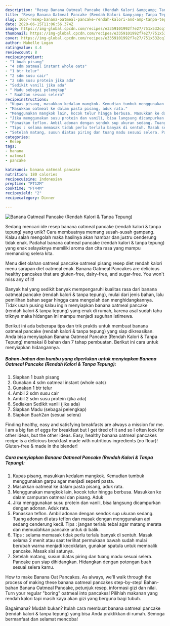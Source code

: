 ```yaml
---
description: "Resep Banana Oatmeal Pancake (Rendah Kalori &amp;amp; Tanpa Tepung) Anti Gagal"
title: "Resep Banana Oatmeal Pancake (Rendah Kalori &amp;amp; Tanpa Tepung) Anti Gagal"
slug: 1667-resep-banana-oatmeal-pancake-rendah-kalori-and-amp-tanpa-tepung-anti-gagal
date: 2020-06-15T11:06:56.374Z
image: https://img-global.cpcdn.com/recipes/e3359101992f7e27/751x532cq70/banana-oatmeal-pancake-rendah-kalori-tanpa-tepung-foto-resep-utama.jpg
thumbnail: https://img-global.cpcdn.com/recipes/e3359101992f7e27/751x532cq70/banana-oatmeal-pancake-rendah-kalori-tanpa-tepung-foto-resep-utama.jpg
cover: https://img-global.cpcdn.com/recipes/e3359101992f7e27/751x532cq70/banana-oatmeal-pancake-rendah-kalori-tanpa-tepung-foto-resep-utama.jpg
author: Mabelle Logan
ratingvalue: 4.4
reviewcount: 8
recipeingredient:
- "1 buah pisang"
- "4 sdm oatmeal instant whole oats"
- "1 btr telur"
- "2 sdm susu cair"
- "2 sdm susu protein jika ada"
- "Sedikit vanili jika ada"
- " Madu sebagai pelengkap"
- " Buah2an sesuai selera"
recipeinstructions:
- "Kupas pisang, masukkan kedalam mangkok. Kemudian tumbuk menggunakan garpu agar menjadi seperti pasta."
- "Masukkan oatmeal ke dalam pasta pisang, aduk rata."
- "Menggunakan mangkok lain, kocok telur hingga berbusa. Masukkan ke dalam campuran oatmeal dan pisang. Aduk"
- "Jika menggunakan susu protein dan vanili, bisa langsung dicampurkan dengan adonan. Aduk rata."
- "Panaskan teflon. Ambil adonan dengan sendok sup ukuran sedang. Tuang adonan di atas teflon dan masak dengan menggunakan api sedang cenderung kecil. Tips : jangan terlalu tebal agar matang merata dan memudahkan pancake untuk di balik."
- "Tips : selama memasak tidak perlu terlalu banyak di sentuh. Masak selama 2 menit atau saat terlihat permukaan bawah sudah mulai berubah warna menjadi kecoklatan, gunakan spatula untuk membalik pancake. Masak sisi satunya."
- "Setelah matang, susun diatas piring dan tuang madu sesuai selera. Pancake pun siap dihidangkan. Hidangkan dengan potongan buah sesuai selera kamu."
categories:
- Resep
tags:
- banana
- oatmeal
- pancake

katakunci: banana oatmeal pancake 
nutrition: 180 calories
recipecuisine: Indonesian
preptime: "PT12M"
cooktime: "PT44M"
recipeyield: "2"
recipecategory: Dinner

---
```



![Banana Oatmeal Pancake (Rendah Kalori &amp; Tanpa Tepung)](https://img-global.cpcdn.com/recipes/e3359101992f7e27/751x532cq70/banana-oatmeal-pancake-rendah-kalori-tanpa-tepung-foto-resep-utama.jpg)

Sedang mencari ide resep banana oatmeal pancake (rendah kalori &amp; tanpa tepung) yang unik? Cara membuatnya memang susah-susah gampang. Kalau salah mengolah maka hasilnya akan hambar dan justru cenderung tidak enak. Padahal banana oatmeal pancake (rendah kalori &amp; tanpa tepung) yang enak selayaknya memiliki aroma dan cita rasa yang mampu memancing selera kita.

Menu diet olahan oatmeal pancake oatmeal pisang resep diet rendah kalori menu sarapan diet oatmeal enak. Banana Oatmeal Pancakes are delicious healthy pancakes that are gluten-free, dairy-free, and sugar-free. You won&#39;t miss any of it!

Banyak hal yang sedikit banyak mempengaruhi kualitas rasa dari banana oatmeal pancake (rendah kalori &amp; tanpa tepung), mulai dari jenis bahan, lalu pemilihan bahan segar hingga cara mengolah dan menghidangkannya. Tidak usah pusing kalau ingin menyiapkan banana oatmeal pancake (rendah kalori &amp; tanpa tepung) yang enak di rumah, karena asal sudah tahu triknya maka hidangan ini mampu menjadi suguhan istimewa.


Berikut ini ada beberapa tips dan trik praktis untuk membuat banana oatmeal pancake (rendah kalori &amp; tanpa tepung) yang siap dikreasikan. Anda bisa menyiapkan Banana Oatmeal Pancake (Rendah Kalori &amp; Tanpa Tepung) memakai 8 bahan dan 7 tahap pembuatan. Berikut ini cara untuk menyiapkan hidangannya.

<!--inarticleads1-->

##### Bahan-bahan dan bumbu yang diperlukan untuk menyiapkan Banana Oatmeal Pancake (Rendah Kalori &amp; Tanpa Tepung):

1. Siapkan 1 buah pisang
1. Gunakan 4 sdm oatmeal instant (whole oats)
1. Gunakan 1 btr telur
1. Ambil 2 sdm susu cair
1. Ambil 2 sdm susu protein (jika ada)
1. Sediakan Sedikit vanili (jika ada)
1. Siapkan  Madu (sebagai pelengkap)
1. Siapkan  Buah2an (sesuai selera)


Finding healthy, easy and satisfying breakfasts are always a mission for me. I am a big fan of eggs for breakfast but I get tired of it and so I often look for other ideas, but the other ideas. Easy, healthy banana oatmeal pancakes recipe is a delicious breakfast made with nutritious ingredients (no flour)! Gluten-free &amp; made in the blender! 

<!--inarticleads2-->

##### Cara menyiapkan Banana Oatmeal Pancake (Rendah Kalori &amp; Tanpa Tepung):

1. Kupas pisang, masukkan kedalam mangkok. Kemudian tumbuk menggunakan garpu agar menjadi seperti pasta.
1. Masukkan oatmeal ke dalam pasta pisang, aduk rata.
1. Menggunakan mangkok lain, kocok telur hingga berbusa. Masukkan ke dalam campuran oatmeal dan pisang. Aduk
1. Jika menggunakan susu protein dan vanili, bisa langsung dicampurkan dengan adonan. Aduk rata.
1. Panaskan teflon. Ambil adonan dengan sendok sup ukuran sedang. Tuang adonan di atas teflon dan masak dengan menggunakan api sedang cenderung kecil. Tips : jangan terlalu tebal agar matang merata dan memudahkan pancake untuk di balik.
1. Tips : selama memasak tidak perlu terlalu banyak di sentuh. Masak selama 2 menit atau saat terlihat permukaan bawah sudah mulai berubah warna menjadi kecoklatan, gunakan spatula untuk membalik pancake. Masak sisi satunya.
1. Setelah matang, susun diatas piring dan tuang madu sesuai selera. Pancake pun siap dihidangkan. Hidangkan dengan potongan buah sesuai selera kamu.


How to make Banana Oat Pancakes. As always, we&#39;ll walk through the process of making these banana oatmeal pancakes step-by-step! Bahan-bahan Banana Oatmeal Pancake, petunjuk resep, informasi gizi dan nilai. Turn your regular &#34;boring&#34; oatmeal into pancakes! Pilihlah makanan yang rendah kalori tapi masih kaya akan gizi yang berguna bagi tubuh. 

Bagaimana? Mudah bukan? Itulah cara membuat banana oatmeal pancake (rendah kalori &amp; tanpa tepung) yang bisa Anda praktikkan di rumah. Semoga bermanfaat dan selamat mencoba!
